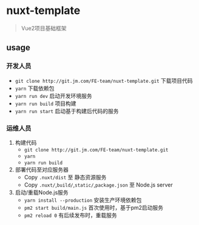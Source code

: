 # nuxt-template
> Vue2项目基础框架

## usage

### 开发人员
- `git clone http://git.jm.com/FE-team/nuxt-template.git` 下载项目代码
- `yarn` 下载依赖包
- `yarn run dev` 启动开发环境服务
- `yarn run build` 项目构建
- `yarn run start` 启动基于构建后代码的服务

### 运维人员
1. 构建代码
    - `git clone http://git.jm.com/FE-team/nuxt-template.git`
    - `yarn`
    - `yarn run build`
2. 部署代码至对应服务器
    - Copy `.nuxt/dist` 至 静态资源服务
    - Copy `.nuxt/`,`build/`,`static/`,`package.json` 至 Node.js server
3. 启动/重载Node.js服务
    - `yarn install --production` 安装生产环境依赖包
    - `pm2 start build/main.js`  首次使用时，基于pm2启动服务
    - `pm2 reload 0` 有后续发布时，重载服务
